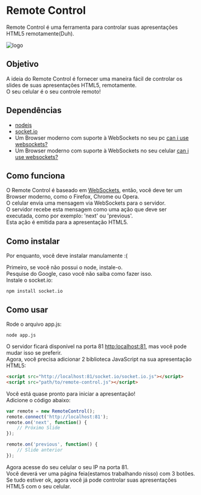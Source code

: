 # Remote Control
Remote Control é uma ferramenta para controlar suas apresentações HTML5 remotamente(Duh).

![logo](http://braziljs.org/wp-content/uploads/2012/11/remote-control.jpg)

## Objetivo
A ideia do Remote Control é fornecer uma maneira fácil de controlar os slides de suas apresentações HTML5, remotamente.  
O seu celular é o seu controle remoto!

## Dependências
* [nodejs](http://nodejs.org)
* [socket.io](http://socket.io)
* Um Browser moderno com suporte à WebSockets no seu pc [can i use websockets?](http://caniuse.com/#search=websockets)
* Um Browser moderno com suporte à WebSockets no seu celular [can i use websockets?](http://caniuse.com/#search=websockets)

## Como funciona
O Remote Control é baseado em [WebSockets](https://developer.mozilla.org/en-US/docs/WebSockets), então, você deve ter um Browser moderno, como o Firefox, Chrome ou Opera.  
O celular envia uma mensagem via WebSockets para o servidor.  
O servidor recebe esta mensagem como uma ação que deve ser executada, como por exemplo: 'next' ou 'previous'.  
Esta ação é emitida para a apresentação HTML5.  

## Como instalar
Por enquanto, você deve instalar manulamente :(  

Primeiro, se você não possui o node, instale-o.   
Pesquise do Google, caso você não saiba como fazer isso.  
Instale o socket.io:
```cli
npm install socket.io
```

## Como usar
Rode o arquivo app.js:
```cli
node app.js
```
O servidor ficará disponível na porta 81 [http:localhost:81](http:localhost:81), mas você pode mudar isso se preferir.  
Agora, você precisa adicionar 2 biblioteca JavaScript na sua apresentação HTML5:
```html
<script src="http://localhost:81/socket.io/socket.io.js"></script>
<script src="path/to/remote-control.js"></script>
```

Você está quase pronto para iniciar a apresentação!  
Adicione o código abaixo:
```javascript
var remote = new RemoteControl();
remote.connect('http://localhost:81');
remote.on('next', function() {
	// Próximo Slide
});

remote.on('previous', function() {
	// Slide anterior
});
```
Agora acesse do seu celular o seu IP na porta 81.  
Você deverá ver uma página feia(estamos trabalhando nisso) com 3 botões.  
Se tudo estiver ok, agora você já pode controlar suas apresentações HTML5 com o seu celular.
